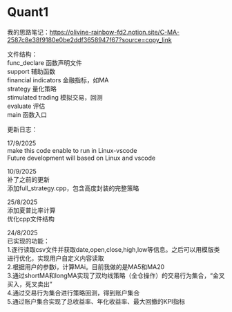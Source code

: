 # Quant1
我的思路笔记：https://olivine-rainbow-fd2.notion.site/C-MA-2587c8e38f9180e0be2ddf3658947f67?source=copy_link  

文件结构：  
func_declare 函数声明文件  
support 辅助函数  
financial indicators 金融指标，如MA  
strategy 量化策略  
stimulated trading 模拟交易，回测  
evaluate 评估  
main 函数入口  

  
更新日志：  

17/9/2025  
make this code enable to run in Linux-vscode  
Future development will based on Linux and vscode  

10/9/2025  
补了之前的更新  
添加full_strategy.cpp，包含高度封装的完整策略  
  
25/8/2025  
添加夏普比率计算  
优化cpp文件结构

  
24/8/2025  
已实现的功能：  
1.逐行读取csv文件并获取date,open,close,high,low等信息。之后可以用模版类进行优化，实现用户自定义内容读取  
2.根据用户的参数i，计算MAi。目前我做的是MA5和MA20  
3.通过shortMA和longMA实现了双均线策略（全仓操作）的交易行为集合，“金叉买入，死叉卖出”  
4.通过交易行为集合进行策略回测，得到账户集合  
5.通过账户集合实现了总收益率、年化收益率、最大回撤的KPI指标
